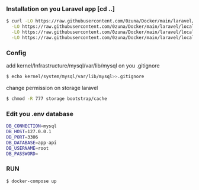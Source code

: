 ### Installation on you Laravel app [cd ..]

```sh
$ curl -LO https://raw.githubusercontent.com/0zuna/Docker/main/laravel/local-database/3.0/.dockerignore \
  -LO https://raw.githubusercontent.com/0zuna/Docker/main/laravel/local-database/3.0/Dockerfile \
  -LO https://raw.githubusercontent.com/0zuna/Docker/main/laravel/local-database/3.0/docker-compose.yml \
  -LO https://raw.githubusercontent.com/0zuna/Docker/main/laravel/local-database/3.0/entrypoint.sh
```

### Config
add kernel/Infrastructure/mysql/var/lib/mysql on you .gitignore
```sh
$ echo kernel/system/mysql/var/lib/mysql>>.gitignore
```
change permission on storage laravel
```sh
$ chmod -R 777 storage bootstrap/cache
```
### Edit you .env database
```sh
DB_CONNECTION=mysql
DB_HOST=127.0.0.1
DB_PORT=3306
DB_DATABASE=app-api
DB_USERNAME=root
DB_PASSWORD=
```

### RUN
```sh
$ docker-compose up
```
